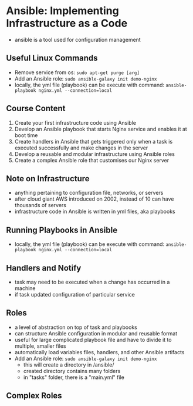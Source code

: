 # Ansible: Implementing Infrastructure as a Code
- ansible is a tool used for configuration management

## Useful Linux Commands
- Remove service from os:
``` sudo apt-get purge [arg] ```
- Add an Ansible role:
``` sudo ansible-galaxy init demo-nginx ```
- locally, the yml file (playbook) can be execute with command:
``` ansible-playbook nginx.yml --connection=local ```

## Course Content
1. Create your first infrastructure code using Ansible
2. Develop an Ansible playbook that starts Nginx service and enables it at boot time
3. Create handlers in Ansible that gets triggered only when a task is executed successfully and make changes in the server
4. Develop a reusable and modular infrastructure using Ansible roles
5. Create a complex Ansible role that customises our Nginx server

## Note on Infrastructure
- anything pertaining to configuration file, networks, or servers
- after cloud giant AWS introduced on 2002, instead of 10 can have thousands of servers
- infrastructure code in Ansible is written in yml files, aka playbooks

## Running Playbooks in Ansible
- locally, the yml file (playbook) can be execute with command:
``` ansible-playbook nginx.yml --connection=local ```

## Handlers and Notify
- task may need to be executed when a change has occurred in a machine
- if task updated configuration of particular service

## Roles
- a level of abstraction on top of task and playbooks
- can structure Ansible configuration in modular and reusable format
- useful for large complicated playbook file and have to divide it to multiple, smaller files
- automatically load variables files, handlers, and other Ansible artifacts
- Add an Ansible role:
``` sudo ansible-galaxy init demo-nginx ```
    * this will create a directory in /ansible/
    * created directory contains many folders
    * in "tasks" folder, there is a "main.yml" file

## Complex Roles
